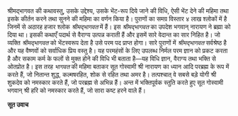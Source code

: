 श्रीमद्भागवत की कथावस्तु, उसके उद्देश्य, उसके भेंट-रूप दिये जाने की विधि, ऐसी भेंट देने की महिमा तथा इसके कीर्तन करने तथा सुनने की महिमा का वर्णन किया है। पुराणों का समग्र विस्तार ४ लाख श्लोकों में है जिनमें से अठारह हजार श्लोक *श्रीमद्भागवत*  में हैं। इस *श्रीमद्भागवत* का उपदेश भगवान् नारायण ने ब्रह्मा को दिया था। इसकी कथाएँ पदार्थ से वैराग्य उत्पन्न कराती हैं और इसमें सारे वेदान्त का सार निहित है। जो व्यक्ति *श्रीमद्भागवत* को भेंटस्वरूप देता है उसे परम पद प्राप्त होगा। सारे पुराणों में *श्रीमद्भागवत* सर्वश्रेष्ठ है और यह वैष्णवों को सर्वाधिक प्रिय वस्तु है। यह परमहंसों के लिए उपलब्ध निर्मल परम ज्ञान को प्रकट करता है और सकाम कर्म के फलों से मुक्त होने की विधि भी बताता है—यह विधि ज्ञान, वैराग्य तथा भक्ति से ओतप्रोत है। इस तरह *भागवत* की महिमा बताकर सूत गोस्वामी श्री नारायण का ध्यान आदि परब्रह्म के रूप में करते हैं, जो नितान्त शुद्ध, कल्मषरहित, शोक से रहित तथा अमर है। तत्पश्चात् वे सबसे बड़े योगी श्री शुकदेव को नमस्कार करते हैं, जो परब्रह्म से अभिन्न हैं। अन्त में भक्तिपूर्वक स्तुति करते हुए सूत गोस्वामी भगवान् श्री हरि को नमस्कार करते हैं, जो सारा कष्ट हरने वाले हैं।  

**सूत उवाच** 